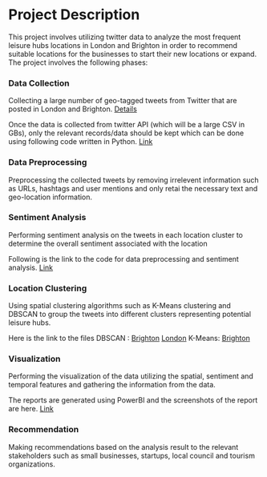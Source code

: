 # Project Description
This project involves utilizing twitter data to analyze the most frequent leisure hubs locations in London and Brighton in order to recommend suitable locations for the businesses to start their new locations or expand. The project involves the following phases:

### Data Collection
Collecting a large number of geo-tagged tweets from Twitter that are posted in London and Brighton. [Details](Collecting_tweets_from_twitter_API.md)

Once the data is collected from twitter API (which will be a large CSV in GBs), only the relevant records/data should be kept which can be done using following code written in Python. [Link](Reading_Large_CSV.ipynb)

### Data Preprocessing
Preprocessing the collected tweets by removing irrelevent information such as URLs, hashtags and user mentions and only retai  the necessary text and geo-location information.

### Sentiment Analysis
Performing sentiment analysis on the tweets in each location cluster to determine the overall sentiment associated with the location

Following is the link to the code for data preprocessing and sentiment analysis. [Link](Data_Preprocessing_And_Sentiment_Analysis.ipynb)
### Location Clustering
Using spatial clustering algorithms such as K-Means clustering and DBSCAN to group the tweets into different clusters representing potential leisure hubs.

Here is the link to the files 
DBSCAN : [Brighton](DBSCAN-Brighton.ipynb) [London](DBSCAN-London.ipynb)
K-Means: [Brighton](K_Means_Brighton.ipynb)

### Visualization 
Performing the visualization of the data utilizing the spatial, sentiment and temporal features and gathering the information from the data.

The reports are generated using PowerBI and the screenshots of the report are here. [Link](Reports)

### Recommendation
Making recommendations based on the analysis result to the relevant stakeholders such as small businesses, startups, local council and tourism organizations.
